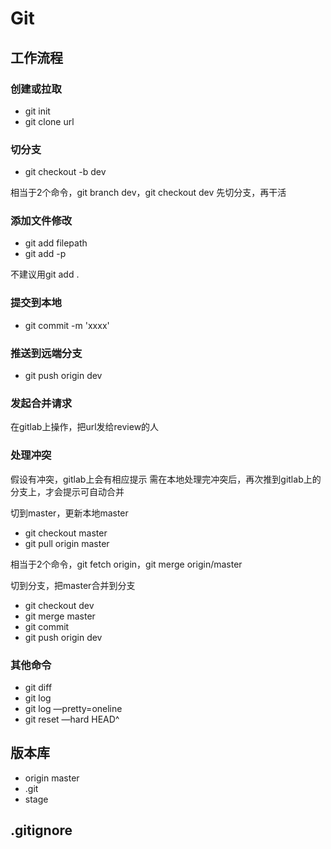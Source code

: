# Git

## 工作流程

### 创建或拉取
* git init
* git clone url

### 切分支
* git checkout -b dev

相当于2个命令，git branch dev，git checkout dev
先切分支，再干活

### 添加文件修改
* git add filepath
* git add -p

不建议用git add .

### 提交到本地
* git commit -m 'xxxx'

### 推送到远端分支
* git push origin dev

### 发起合并请求
在gitlab上操作，把url发给review的人

### 处理冲突
假设有冲突，gitlab上会有相应提示
需在本地处理完冲突后，再次推到gitlab上的分支上，才会提示可自动合并

切到master，更新本地master
* git checkout master
* git pull origin master

相当于2个命令，git fetch origin，git merge origin/master

切到分支，把master合并到分支
* git checkout dev
* git merge master
* git commit
* git push origin dev

### 其他命令
* git diff
* git log
* git log —pretty=oneline
* git reset —hard HEAD^

## 版本库
* origin master
* .git
* stage

## .gitignore
